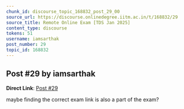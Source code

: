 ```yaml
---
chunk_id: discourse_topic_168832_post_29_00
source_url: https://discourse.onlinedegree.iitm.ac.in/t/168832/29
source_title: Remote Online Exam [TDS Jan 2025]
content_type: discourse
tokens: 51
username: iamsarthak
post_number: 29
topic_id: 168832
---
```


## Post #29 by iamsarthak

**Direct Link**: [Post #29](https://discourse.onlinedegree.iitm.ac.in/t/168832/29)

maybe finding the correct exam link is also a part of the exam?

